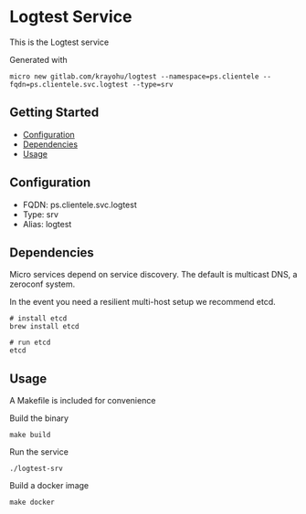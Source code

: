 # Logtest Service

This is the Logtest service

Generated with

```
micro new gitlab.com/krayohu/logtest --namespace=ps.clientele --fqdn=ps.clientele.svc.logtest --type=srv
```

## Getting Started

- [Configuration](#configuration)
- [Dependencies](#dependencies)
- [Usage](#usage)

## Configuration

- FQDN: ps.clientele.svc.logtest
- Type: srv
- Alias: logtest

## Dependencies

Micro services depend on service discovery. The default is multicast DNS, a zeroconf system.

In the event you need a resilient multi-host setup we recommend etcd.

```
# install etcd
brew install etcd

# run etcd
etcd
```

## Usage

A Makefile is included for convenience

Build the binary

```
make build
```

Run the service
```
./logtest-srv
```

Build a docker image
```
make docker
```